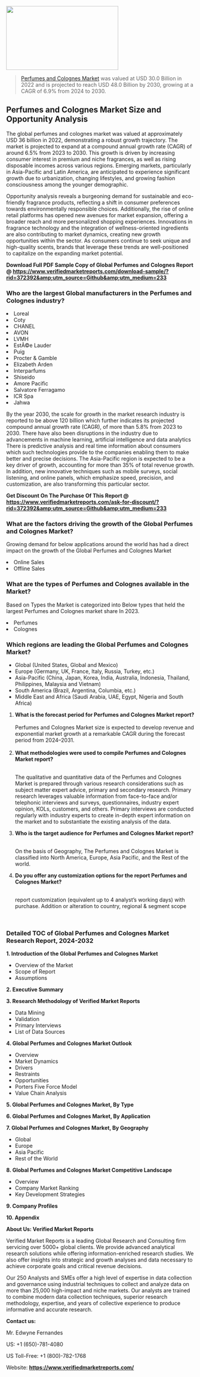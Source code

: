 <img src="https://ffe5etoiles.com/wp-content/uploads/2024/12/MST1-300x171.png" alt="" width="300" height="171" class="alignnone size-medium wp-image-20088" /><blockquote><p><p><a href="https://www.verifiedmarketreports.com/download-sample/?rid=372392&utm_source=Github&utm_medium=233" target="_blank">Perfumes and Colognes Market</a> was valued at USD 30.0 Billion in 2022 and is projected to reach USD 48.0 Billion by 2030, growing at a CAGR of 6.9% from 2024 to 2030.</p></blockquote><p><h2>Perfumes and Colognes Market Size and Opportunity Analysis</h2> <p>The global perfumes and colognes market was valued at approximately USD 36 billion in 2022, demonstrating a robust growth trajectory. The market is projected to expand at a compound annual growth rate (CAGR) of around 6.5% from 2023 to 2030. This growth is driven by increasing consumer interest in premium and niche fragrances, as well as rising disposable incomes across various regions. Emerging markets, particularly in Asia-Pacific and Latin America, are anticipated to experience significant growth due to urbanization, changing lifestyles, and growing fashion consciousness among the younger demographic.</p> <p>Opportunity analysis reveals a burgeoning demand for sustainable and eco-friendly fragrance products, reflecting a shift in consumer preferences towards environmentally responsible choices. Additionally, the rise of online retail platforms has opened new avenues for market expansion, offering a broader reach and more personalized shopping experiences. Innovations in fragrance technology and the integration of wellness-oriented ingredients are also contributing to market dynamics, creating new growth opportunities within the sector. As consumers continue to seek unique and high-quality scents, brands that leverage these trends are well-positioned to capitalize on the expanding market potential.</p> </p><p class=""><strong>Download Full PDF Sample Copy of Global Perfumes and Colognes Report @ <a href="https://www.verifiedmarketreports.com/download-sample/?rid=372392&amp;utm_source=Github&amp;utm_medium=233" target="_blank">https://www.verifiedmarketreports.com/download-sample/?rid=372392&amp;utm_source=Github&amp;utm_medium=233</a></strong></p><h3 id="" class="">Who are the largest Global manufacturers in the Perfumes and Colognes industry?</h3><p><li>Loreal</li><li> Coty</li><li> CHANEL</li><li> AVON</li><li> LVMH</li><li> EstÃ©e Lauder</li><li> Puig</li><li> Procter & Gamble</li><li> Elizabeth Arden</li><li> Interparfums</li><li> Shiseido</li><li> Amore Pacific</li><li> Salvatore Ferragamo</li><li> ICR Spa</li><li> Jahwa</li></p><div class=""><div class="" dir="" data-message-author-role="" data-message-id="" data-message-model-slug=""><div class=""><div class=""><div class=""><div class="" dir="" data-message-author-role="" data-message-id="" data-message-model-slug=""><div class=""><div class=""><p>By the year 2030, the scale for growth in the market research industry is reported to be above 120 billion which further indicates its projected compound annual growth rate (CAGR), of more than 5.8% from 2023 to 2030. There have also been disruptions in the industry due to advancements in machine learning, artificial intelligence and data analytics There is predictive analysis and real time information about consumers which such technologies provide to the companies enabling them to make better and precise decisions. The Asia-Pacific region is expected to be a key driver of growth, accounting for more than 35% of total revenue growth. In addition, new innovative techniques such as mobile surveys, social listening, and online panels, which emphasize speed, precision, and customization, are also transforming this particular sector.</p><p><strong>Get Discount On The Purchase Of This Report @&nbsp; <a href="https://www.verifiedmarketreports.com/ask-for-discount/?rid=372392&amp;utm_source=Github&amp;utm_medium=233" target="_blank">https://www.verifiedmarketreports.com/ask-for-discount/?rid=372392&amp;utm_source=Github&amp;utm_medium=233</a></strong></p></div></div></div></div></div></div></div></div><h3 id="" class="">What are the factors driving the growth of the Global Perfumes and Colognes Market?</h3><p id="" class="">Growing demand for below applications around the world has had a direct impact on the growth of the Global Perfumes and Colognes Market</p><p id="" class=""><li>Online Sales</li><li> Offline Sales</li></p><h3 id="" class="">What are the types of Perfumes and Colognes available in the Market?</h3><p id="" class="">Based on Types the Market is categorized into Below types that held the largest Perfumes and Colognes market share In 2023.</p><p id="" class=""><li>Perfumes</li><li> Colognes</li></p><h3 id="" class="">Which regions are leading the Global Perfumes and Colognes Market?</h3><ul><li>Global (United States, Global and Mexico)</li><li>Europe (Germany, UK, France, Italy, Russia, Turkey, etc.)</li><li>Asia-Pacific (China, Japan, Korea, India, Australia, Indonesia, Thailand, Philippines, Malaysia and Vietnam)</li><li>South America (Brazil, Argentina, Columbia, etc.)</li><li>Middle East and Africa (Saudi Arabia, UAE, Egypt, Nigeria and South Africa)</li></ul><p><ol><li><strong>What is the forecast period for Perfumes and Colognes Market report?<br /></strong><br /><span data-sheets-root="1" data-sheets-value="{&quot;1&quot;:2,&quot;2&quot;:&quot;XXXX size is expected to develop revenue and exponential market growth at a remarkable CAGR during the forecast period from 2024&ndash;2030.&quot;}" data-sheets-userformat="{&quot;2&quot;:12674,&quot;4&quot;:{&quot;1&quot;:2,&quot;2&quot;:16776960},&quot;10&quot;:2,&quot;11&quot;:0,&quot;15&quot;:&quot;Arial&quot;,&quot;16&quot;:12}">Perfumes and Colognes Market size is expected to develop revenue and exponential market growth at a remarkable CAGR during the forecast period from 2024&ndash;2031.</span><br /><br /></li><li><strong>What methodologies were used to compile Perfumes and Colognes Market report?<br /><br /></strong><p>The qualitative and quantitative data of the&nbsp;Perfumes and Colognes Market is prepared through various research considerations such as subject matter expert advice, primary and secondary research. Primary research leverages valuable information from face-to-face and/or telephonic interviews and surveys, questionnaires, industry expert opinion, KOLs, customers, and others. Primary interviews are conducted regularly with industry experts to create in-depth expert information on the market and to substantiate the existing analysis of the data.&nbsp;</p></li><li><strong>Who is the target audience for Perfumes and Colognes Market report?<br /><br /></strong><p>On the basis of Geography, The&nbsp;Perfumes and Colognes Market is classified into North America, Europe, Asia Pacific, and the Rest of the world.</p></li><li><strong>Do you offer any customization options for the report Perfumes and Colognes Market?<br /><br /></strong><p>report customization (equivalent up to 4 analyst&rsquo;s working days) with purchase. Addition or alteration to country, regional &amp; segment scope</p><p>&nbsp;</p></li></ol></p><h3 id="" class="">Detailed TOC of Global Perfumes and Colognes Market Research Report, 2024-2032</h3><p id="" class=""><strong>1. Introduction of the Global Perfumes and Colognes Market</strong></p><ul><li>Overview of the Market</li><li>Scope of Report</li><li>Assumptions</li></ul><p id="" class=""><strong>2. Executive Summary</strong></p><p id="" class=""><strong>3. Research Methodology of&nbsp;Verified Market Reports</strong></p><ul><li>Data Mining</li><li>Validation</li><li>Primary Interviews</li><li>List of Data Sources</li></ul><p id="" class=""><strong>4. Global Perfumes and Colognes Market Outlook</strong></p><ul><li>Overview</li><li>Market Dynamics</li><li>Drivers</li><li>Restraints</li><li>Opportunities</li><li>Porters Five Force Model</li><li>Value Chain Analysis</li></ul><p id="" class=""><strong>5. Global Perfumes and Colognes Market, By&nbsp;Type</strong></p><p id="" class=""><strong>6. Global Perfumes and Colognes Market, By Application</strong></p><p id="" class=""><strong>7. Global Perfumes and Colognes Market, By Geography</strong></p><ul><li>Global</li><li>Europe</li><li>Asia Pacific</li><li>Rest of the World</li></ul><p id="" class=""><strong>8. Global Perfumes and Colognes Market Competitive Landscape</strong></p><ul><li>Overview</li><li>Company Market Ranking</li><li>Key Development Strategies</li></ul><p id="" class=""><strong>9. Company Profiles</strong></p><p id="" class=""><strong>10. Appendix</strong></p><p id="" class=""><strong>About Us: Verified Market Reports</strong></p><p id="" class="">Verified Market Reports is a leading Global Research and Consulting firm servicing over 5000+ global clients. We provide advanced analytical research solutions while offering information-enriched research studies. We also offer insights into strategic and growth analyses and data necessary to achieve corporate goals and critical revenue decisions.</p><p id="" class="">Our 250 Analysts and SMEs offer a high level of expertise in data collection and governance using industrial techniques to collect and analyze data on more than 25,000 high-impact and niche markets. Our analysts are trained to combine modern data collection techniques, superior research methodology, expertise, and years of collective experience to produce informative and accurate research.</p><p id="" class=""><strong>Contact us:</strong></p><p id="" class="">Mr. Edwyne Fernandes</p><p id="" class="">US: +1 (650)-781-4080</p><p id="" class="">US Toll-Free: +1 (800)-782-1768</p><p id="" class="">Website: <a target="" data-test-app-aware-link=""><strong>https://www.verifiedmarketreports.com/</strong></a></p>
